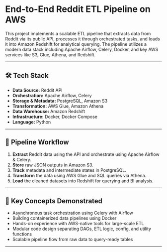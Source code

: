 # End-to-End Reddit ETL Pipeline on AWS

This project implements a scalable ETL pipeline that extracts data from Reddit via its public API, processes it through orchestrated tasks, and loads it into Amazon Redshift for analytical querying. The pipeline utilizes a modern data stack including Apache Airflow, Celery, Docker, and key AWS services like S3, Glue, Athena, and Redshift.

---

## 🛠️ Tech Stack

- **Data Source:** Reddit API  
- **Orchestration:** Apache Airflow, Celery  
- **Storage & Metadata:** PostgreSQL, Amazon S3  
- **Transformation:** AWS Glue, Amazon Athena  
- **Data Warehouse:** Amazon Redshift  
- **Infrastructure:** Docker, Docker Compose  
- **Language:** Python  

---

## 🔁 Pipeline Workflow

1. **Extract** Reddit data using the API and orchestrate using Apache Airflow & Celery.  
2. **Store** raw JSON outputs in Amazon S3.  
3. **Track** metadata and intermediate states in PostgreSQL.  
4. **Transform** the data using AWS Glue and SQL queries via Athena.  
5. **Load** the cleaned datasets into Redshift for querying and BI analysis.

---

## 🧠 Key Concepts Demonstrated

- Asynchronous task orchestration using Celery with Airflow  
- Building containerized data pipelines using Docker  
- Hands-on experience with AWS-native tools for large-scale ETL  
- Modular code design separating DAGs, ETL logic, config, and utility functions  
- Scalable pipeline flow from raw data to query-ready tables

---

